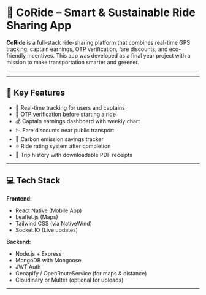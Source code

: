 # 🚖 CoRide – Smart & Sustainable Ride Sharing App

**CoRide** is a full-stack ride-sharing platform that combines real-time GPS tracking, captain earnings, OTP verification, fare discounts, and eco-friendly incentives. This app was developed as a final year project with a mission to make transportation smarter and greener.

---


---

## 🚀 Key Features

- 🧭 Real-time tracking for users and captains  
- 🔐 OTP verification before starting a ride  
- 💰 Captain earnings dashboard with weekly chart  
- 📉 Fare discounts near public transport  
- 🌱 Carbon emission savings tracker  
- ⭐ Ride rating system after completion  
- 📄 Trip history with downloadable PDF receipts

---

## 💻 Tech Stack

**Frontend:**
- React Native (Mobile App)
- Leaflet.js (Maps)
- Tailwind CSS (via NativeWind)
- Socket.IO (Live updates)

**Backend:**
- Node.js + Express
- MongoDB with Mongoose
- JWT Auth
- Geoapify / OpenRouteService (for maps & distance)
- Cloudinary or Multer (optional for uploads)

---

